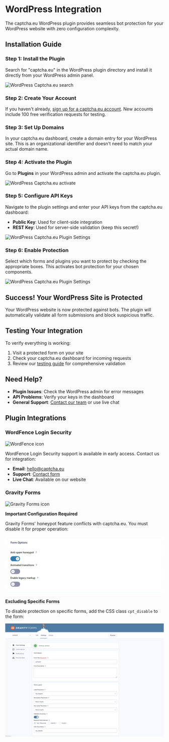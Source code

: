 # WordPress Integration

The captcha.eu WordPress plugin provides seamless bot protection for your WordPress website with zero configuration complexity.

## Installation Guide

### Step 1: Install the Plugin
Search for "captcha.eu" in the WordPress plugin directory and install it directly from your WordPress admin panel.

![WordPress Captcha.eu search](files/wp/captcha-wp-plugin-search.png)

### Step 2: Create Your Account
If you haven't already, [sign up for a captcha.eu account](https://www.captcha.eu/login). New accounts include 100 free verification requests for testing.

### Step 3: Set Up Domains
In your captcha.eu dashboard, create a domain entry for your WordPress site. This is an organizational identifier and doesn't need to match your actual domain name.

### Step 4: Activate the Plugin
Go to **Plugins** in your WordPress admin and activate the captcha.eu plugin.

![WordPress Captcha.eu activate](files/wp/captcha-wp-plugin-activate1.png)

### Step 5: Configure API Keys
Navigate to the plugin settings and enter your API keys from the captcha.eu dashboard:
- **Public Key**: Used for client-side integration
- **REST Key**: Used for server-side validation (keep this secret!)

![WordPress Captcha.eu Plugin Settings](files/wp/captcha-wp-plugin-settings-main.png)

### Step 6: Enable Protection
Select which forms and plugins you want to protect by checking the appropriate boxes. This activates bot protection for your chosen components.

![WordPress Captcha.eu Plugin Settings](files/wp/captcha-wp-plugin-checkboxes1.png)

## Success! Your WordPress Site is Protected

Your WordPress website is now protected against bots. The plugin will automatically validate all form submissions and block suspicious traffic.

## Testing Your Integration

To verify everything is working:
1. Visit a protected form on your site
2. Check your captcha.eu dashboard for incoming requests
3. Review our [testing guide](testing.md) for comprehensive validation

## Need Help?

- **Plugin Issues**: Check the WordPress admin for error messages
- **API Problems**: Verify your keys in the dashboard
- **General Support**: [Contact our team](https://www.captcha.eu/contact) or use live chat


## Plugin Integrations

### WordFence Login Security
<img src="https://wp.captcha.eu/wp-content/uploads/2023/10/icon-1.svg" height=25 alt="WordFence icon" style="vertical-align: middle;">

WordFence Login Security support is available in early access. Contact us for integration:
- **Email**: hello@captcha.eu
- **Support**: [Contact form](https://www.captcha.eu/contact)
- **Live Chat**: Available on our website

### Gravity Forms
<img src="https://www.captcha.eu/wp-content/uploads/2024/02/GravityForms.png" height=25 alt="Gravity Forms icon" style="vertical-align: middle;">

**Important Configuration Required**

Gravity Forms' honeypot feature conflicts with captcha.eu. You must disable it for proper operation:

![WordPress Gravity Forms Settings](files/wp/gravity-forms.png)

**Excluding Specific Forms**

To disable protection on specific forms, add the CSS class `cpt_disable` to the form:

![WordPress Gravity Forms Settings](files/wp/gravity_cpt_disable.png)
